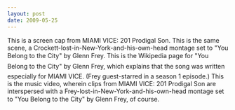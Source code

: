 ```yaml
---
layout: post
date: 2009-05-25
--- 
```


This is a screen cap from MIAMI VICE: 201 Prodigal Son. This is the same scene, a Crockett-lost-in-New-York-and-his-own-head montage set to "You Belong to the City" by Glenn Frey. This is the Wikipedia page for "You Belong to the City" by Glenn Frey, which explains that the song was written especially for MIAMI VICE. (Frey guest-starred in a season 1 episode.) This is the music video, wherein clips from MIAMI VICE: 201 Prodigal Son are interspersed with a Frey-lost-in-New-York-and-his-own-head montage set to "You Belong to the City" by Glenn Frey, of course.
